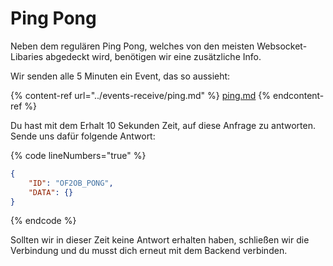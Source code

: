 # Ping Pong

Neben dem regulären Ping Pong, welches von den meisten Websocket-Libaries abgedeckt wird, benötigen wir eine zusätzliche Info.

Wir senden alle 5 Minuten ein Event, das so aussieht:

{% content-ref url="../events-receive/ping.md" %}
[ping.md](../events-receive/ping.md)
{% endcontent-ref %}

Du hast mit dem Erhalt 10 Sekunden Zeit, auf diese Anfrage zu antworten. Sende uns dafür folgende Antwort:

{% code lineNumbers="true" %}
```json
{
    "ID": "OF2OB_PONG",
    "DATA": {}
}
```
{% endcode %}

Sollten wir in dieser Zeit keine Antwort erhalten haben, schließen wir die Verbindung und du musst dich erneut mit dem Backend verbinden.
